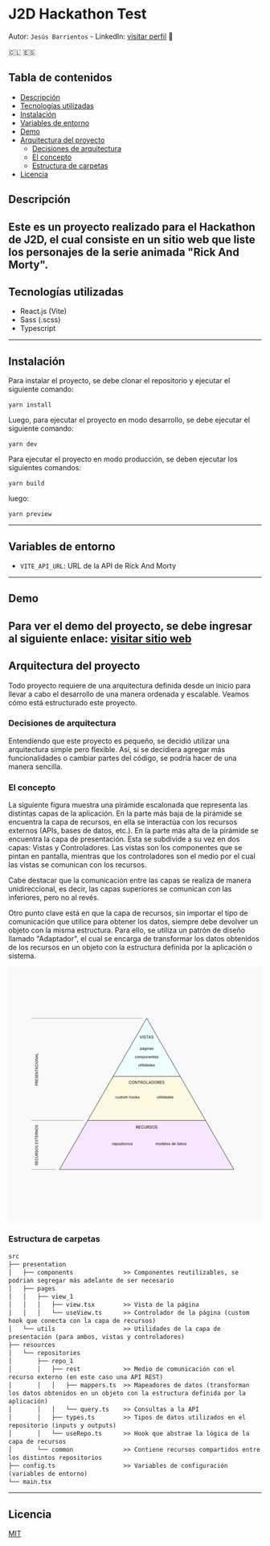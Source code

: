 # J2D Hackathon Test
Autor: ``Jesús Barrientos`` - LinkedIn: [visitar perfil](https://www.linkedin.com/in/jesusbarrientos) 👋

🇨🇱 🇪🇸

## Tabla de contenidos
- [Descripción](#descripción)
- [Tecnologías utilizadas](#tecnologías-utilizadas)
- [Instalación](#instalación)
- [Variables de entorno](#variables-de-entorno)
- [Demo](#demo)
- [Arquitectura del proyecto](#arquitectura-del-proyecto)
  - [Decisiones de arquitectura](#decisiones-de-arquitectura)
  - [El concepto](#el-concepto)
  - [Estructura de carpetas](#estructura-de-carpetas)
- [Licencia](#licencia)

## Descripción
Este es un proyecto realizado para el Hackathon de J2D, el cual consiste en un sitio web
que liste los personajes de la serie animada "Rick And Morty".
---

## Tecnologías utilizadas

- React.js (Vite)
- Sass (.scss)
- Typescript
---

## Instalación
Para instalar el proyecto, se debe clonar el repositorio y ejecutar el siguiente comando:
```
yarn install
```
Luego, para ejecutar el proyecto en modo desarrollo, se debe ejecutar el siguiente comando:
```
yarn dev
```
Para ejecutar el proyecto en modo producción, se deben ejecutar los siguientes comandos:
```
yarn build
```
luego:
```
yarn preview
```
---

## Variables de entorno
- ``VITE_API_URL``: URL de la API de Rick And Morty
---

## Demo
Para ver el demo del proyecto, se debe ingresar al siguiente enlace:
[visitar sitio web](https://j2d-hackathon-test.vercel.app/)
---

## Arquitectura del proyecto
Todo proyecto requiere de una arquitectura definida desde un inicio para llevar a cabo
el desarrollo de una manera ordenada y escalable. Veamos cómo está estructurado este proyecto.

### Decisiones de arquitectura
Entendiendo que este proyecto es pequeño, se decidió utilizar una arquitectura simple pero
flexible. Así, si se decidiera agregar más funcionalidades o cambiar partes del código, se 
podría hacer de una manera sencilla.

### El concepto
La siguiente figura muestra una pirámide escalonada que representa las distintas capas de la
aplicación. En la parte más baja de la pirámide se encuentra la capa de recursos, en ella
se interactúa con los recursos externos (APIs, bases de datos, etc.). En la parte más alta
de la pirámide se encuentra la capa de presentación. Esta se subdivide a su vez en dos capas:
Vistas y Controladores. Las vistas son los componentes que se pintan en pantalla, mientras
que los controladores son el medio por el cual las vistas se comunican con los recursos.

Cabe destacar que la comunicación entre las capas se realiza de manera unidireccional, es decir,
las capas superiores se comunican con las inferiores, pero no al revés.

Otro punto clave está en que la capa de recursos, sin importar el tipo de comunicación que
utilice para obtener los datos, siempre debe devolver un objeto con la misma estructura. Para ello,
se utiliza un patrón de diseño llamado "Adaptador", el cual se encarga de transformar los datos
obtenidos de los recursos en un objeto con la estructura definida por la aplicación o sistema.

![Concepto de arquitectura del sistema](./public/diagrama_arquitectura.svg)

### Estructura de carpetas

```
src
├── presentation
│   ├── components              >> Componentes reutilizables, se podrian segregar más adelante de ser necesario
│   ├── pages
│   │   ├── view_1
│   │   │   ├── view.tsx        >> Vista de la página
│   │   │   └── useView.ts      >> Controlador de la página (custom hook que conecta con la capa de recursos)
│   └── utils                   >> Utilidades de la capa de presentación (para ambos, vistas y controladores)
├── resources
│   └── repositories
│       ├── repo_1
│       │   ├── rest            >> Medio de comunicación con el recurso externo (en este caso una API REST)
│       │   │   ├── mappers.ts  >> Mapeadores de datos (transforman los datos obtenidos en un objeto con la estructura definida por la aplicación)
│       │   │   └── query.ts    >> Consultas a la API
│       │   ├── types.ts        >> Tipos de datos utilizados en el repositorio (inputs y outputs)
│       │   └── useRepo.ts      >> Hook que abstrae la lógica de la capa de recursos
│       └── common              >> Contiene recursos compartidos entre los distintos repositorios
├── config.ts                   >> Variables de configuración (variables de entorno)
└── main.tsx
```
---

## Licencia
[MIT](https://choosealicense.com/licenses/mit/)
